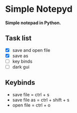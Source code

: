 # Simple Notepyd
**Simple notepad in Python.**

## Task list
- [x] save and open file
- [x] save as
- [ ] key binds
- [ ] dark gui

## Keybinds

- save file = ctrl + s
- save file as = ctrl + shift + s
- open file = ctrl + o